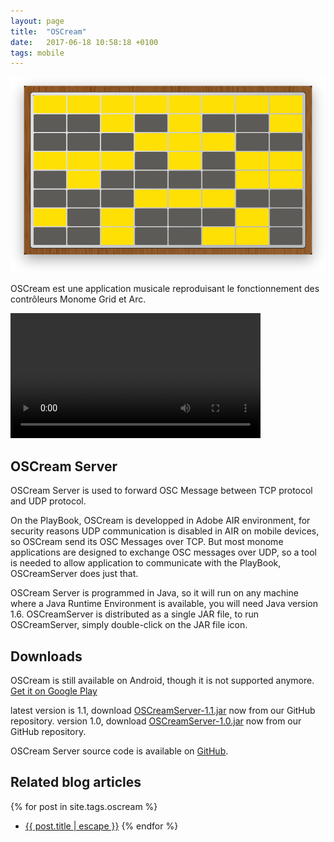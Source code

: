 ```yaml
---
layout: page
title:  "OSCream"
date:   2017-06-18 10:58:18 +0100
tags: mobile
---
```

![OSCream](/assets/software/oscream.png)

OSCream est une application musicale reproduisant le fonctionnement des contrôleurs Monome Grid et Arc.

<video width="400" controls autoplay>
    <source src="/assets/software/oscream-edm.mov" type="video/mp4">
</video>

## OSCream Server
OSCream Server is used to forward OSC Message between TCP protocol and UDP protocol.

On the PlayBook, OSCream is developped in Adobe AIR environment, for security reasons UDP communication is disabled in AIR on mobile devices, so OSCream send its OSC Messages over TCP. But most monome applications are designed to exchange OSC messages over UDP, so a tool is needed to allow application to communicate with the PlayBook, OSCreamServer does just that.

OSCream Server is programmed in Java, so it will run on any machine where a Java Runtime Environment is available, you will need Java version 1.6. OSCreamServer is distributed as a single JAR file, to run OSCreamServer, simply double-click on the JAR file icon.

## Downloads
OSCream is still available on Android, though it is not supported anymore. [Get it on Google Play](https://market.android.com/details?id=air.org.smugrik.oscream)

latest version is 1.1, download <a title="OSCreamServer-1.1.jar" href="https://github.com/downloads/sdretu/OSCream-Server/OSCreamServer-1.1.jar">OSCreamServer-1.1.jar</a> now from our GitHub repository.
version 1.0, download <a title="OSCreamServer-1.0.jar" href="https://github.com/downloads/sdretu/OSCream-Server/OSCreamServer-1.0.jar">OSCreamServer-1.0.jar</a> now from our GitHub repository.

OSCream Server source code is available on <a title="OSCream Server on GitHub" href="https://github.com/sdretu/OSCream-Server">GitHub</a>.

## Related blog articles

{% for post in site.tags.oscream %}
* [{{ post.title | escape }}]({{post.url|relative_url}})
{% endfor %}
